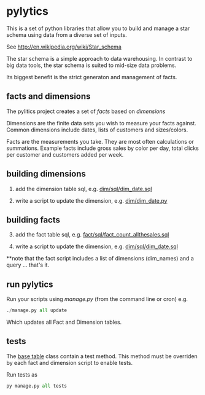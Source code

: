 pylytics
========

This is a set of python libraries that allow you to build and manage a star schema using data from a diverse set of inputs.

See http://en.wikipedia.org/wiki/Star_schema

The star schema is a simple approach to data warehousing.  In contrast to big data tools, the star schema is suited to mid-size data problems.

Its biggest benefit is the strict generaton and management of facts.

facts and dimensions
--------------------
The pylitics project creates a set of *facts* based on *dimensions*

Dimensions are the finite data sets you wish to measure your facts against.  Common dimensions include dates, lists of customers and sizes/colors.

Facts are the measurements you take.  They are most often calculations or summations.  Example facts include gross sales by color per day, total clicks per customer and customers added per week.

building dimensions
-------------------
1) add the dimension table sql, e.g. [dim/sql/dim_date.sql](dim/sql/dim_date.sql)

2) write a script to update the dimension, e.g. [dim/dim_date.py](dim/dim_date.py)

building facts
--------------
3) add the fact table sql, e.g. [fact/sql/fact_count_allthesales.sql](fact/sql/fact_count_allthesales.sql)

4) write a script to update the dimension, e.g. [dim/sql/dim_date.sql](dim/sql/dim_date.sql)

**note that the fact script includes a list of dimensions (dim_names) and a query ... that's it.

run pylytics
------------
Run your scripts using *manage.py* (from the command line or cron)
e.g.
``` python
./manage.py all update
```

Which updates all Fact and Dimension tables.

tests
-----
The [base table](library/table.py) class contain a test method.  This method must be overriden by each fact and dimension script to enable tests.

Run tests as
```python
py manage.py all tests
```
